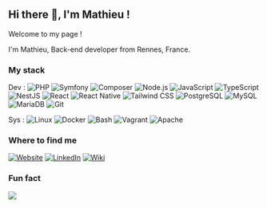 ## Hi there 👋, I'm Mathieu !

Welcome to my page !

I'm Mathieu, Back-end developer from Rennes, France.

### My stack

Dev : ![PHP](https://img.shields.io/badge/PHP-777BB4?logo=php&logoColor=white&labelColor=777BB4)
![Symfony](https://img.shields.io/badge/Symfony-000000?logo=symfony&logoColor=white&labelColor=000000)
![Composer](https://img.shields.io/badge/Composer-885630?logo=composer&logoColor=white&labelColor=885630)
![Node.js](https://img.shields.io/badge/Node.js-339933?logo=nodedotjs&logoColor=white&labelColor=339933)
![JavaScript](https://img.shields.io/badge/JavaScript-F7DF1E?logo=javascript&logoColor=black&labelColor=F7DF1E)
![TypeScript](https://img.shields.io/badge/TypeScript-3178C6?logo=typescript&logoColor=white&labelColor=3178C6)
![NestJS](https://img.shields.io/badge/NestJS-E0234E?logo=nestjs&logoColor=white&labelColor=E0234E)
![React](https://img.shields.io/badge/React-61DAFB?logo=react&logoColor=white&labelColor=61DAFB)
![React Native](https://img.shields.io/badge/React%20Native-20232A?logo=react&logoColor=white&labelColor=20232A)
![Tailwind CSS](https://img.shields.io/badge/Tailwind%20CSS-38B2AC?logo=tailwindcss&logoColor=white&labelColor=38B2AC)
![PostgreSQL](https://img.shields.io/badge/PostgreSQL-4169E1?logo=postgresql&logoColor=white&labelColor=4169E1)
![MySQL](https://img.shields.io/badge/MySQL-4479A1?logo=mysql&logoColor=white&labelColor=4479A1)
![MariaDB](https://img.shields.io/badge/MariaDB-003545?logo=mariadb&logoColor=white&labelColor=003545)
![Git](https://img.shields.io/badge/Git-F05032?logo=git&logoColor=white&labelColor=F05032)

Sys : ![Linux](https://img.shields.io/badge/Linux-FCC624?logo=linux&logoColor=black&labelColor=FCC624)
![Docker](https://img.shields.io/badge/Docker-2496ED?logo=docker&logoColor=white&labelColor=2496ED)
![Bash](https://img.shields.io/badge/Bash-4EAA25?logo=gnu-bash&logoColor=white&labelColor=4EAA25)
![Vagrant](https://img.shields.io/badge/Vagrant-844A9B?logo=vagrant&logoColor=white&labelColor=844A9B)
![Apache](https://img.shields.io/badge/Apache-D22128?logo=apache&logoColor=white&labelColor=D22128)

### Where to find me

[![Website](https://img.shields.io/badge/my--website-342784.svg?&style=for-the-badge)](https://mathieu-besson.fr)
[![LinkedIn](https://img.shields.io/badge/LinkedIn-0A66C2.svg?&style=for-the-badge&logo=linkedin&logoColor=white)](https://www.linkedin.com/in/mathieubesson/)
[![Wiki](https://img.shields.io/badge/wiki-4B4B4B.svg?&style=for-the-badge&logo=wikipedia&logoColor=white)](https://doc.mathieu-besson.fr)

### Fun fact

[![](https://visitcount.itsvg.in/api?id=MathieuBesson&label=Profile%20Views&color=0&icon=5&pretty=false)](https://visitcount.itsvg.in)

